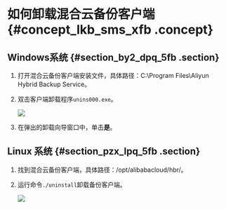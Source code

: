 # 如何卸载混合云备份客户端 {#concept_lkb_sms_xfb .concept}

## Windows系统 {#section_by2_dpq_5fb .section}

1.  打开混合云备份客户端安装文件，具体路径：C:\\Program Files\\Aliyun Hybrid Backup Service。
2.  双击客户端卸载程序`unins000.exe`。

    ![](http://static-aliyun-doc.oss-cn-hangzhou.aliyuncs.com/assets/img/63838/156877447932037_zh-CN.png)

3.  在弹出的卸载向导窗口中，单击**是**。

## Linux 系统 {#section_pzx_lpq_5fb .section}

1.  找到混合云备份客户端，具体路径：/opt/alibabacloud/hbr/。
2.  运行命令`./uninstall`卸载备份客户端。

    ![](http://static-aliyun-doc.oss-cn-hangzhou.aliyuncs.com/assets/img/63838/156877448232007_zh-CN.png)


